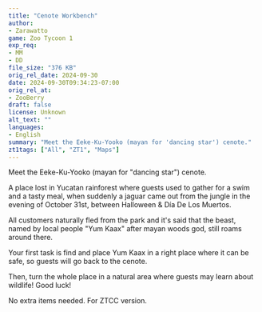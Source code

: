```yaml
---
title: "Cenote Workbench"
author: 
- Zarawatto
game: Zoo Tycoon 1
exp_req:
- MM
- DD
file_size: "376 KB"
orig_rel_date: 2024-09-30
date: 2024-09-30T09:34:23-07:00
orig_rel_at: 
- ZooBerry
draft: false
license: Unknown
alt_text: ""
languages:
- English
summary: "Meet the Eeke-Ku-Yooko (mayan for 'dancing star') cenote."
zt1tags: ["All", "ZT1", "Maps"]
---
```



Meet the Eeke-Ku-Yooko (mayan for "dancing star") cenote.

A place lost in Yucatan rainforest where guests used to gather for a swim and a tasty meal, when suddenly a jaguar came out from the jungle in the evening of October 31st, between Halloween & Día De Los Muertos.

All customers naturally fled from the park and it's said that the beast, named by local people "Yum Kaax" after mayan woods god, still roams around there.

Your first task is find and place Yum Kaax in a right place where it can be safe, so guests will go back to the cenote.

Then, turn the whole place in a natural area where guests may learn about wildlife! Good luck!

No extra items needed. For ZTCC version.